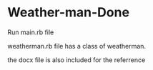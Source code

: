 # Weather-man-Done

Run main.rb file 

weatherman.rb file has a class of weatherman.

the docx file is also included for the referrence
